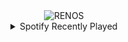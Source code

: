 <div align="center">
<picture>
    <source media="(prefers-color-scheme: dark)" srcset="https://i.ibb.co/kswkVyWS/output-gif.gif">
    <source media="(prefers-color-scheme: light)" srcset="https://i.ibb.co/kswkVyWS/output-gif.gif">
    <img alt="RENOS" src="https://i.ibb.co/kswkVyWS/output-gif.gif">
</picture>
<details>
<summary>Spotify Recently Played</summary>
<img src="https://spotify-recently-played-readme.vercel.app/api?user=31d6d6zerc5ct6kck32na2ozsqf4&unique=1&width=400" alt="Spotify" />
</details>
</div>

<!-- Image deletion URL: https://ibb.co/XrKNf4vC/5e6bf395450f9f19f3a9caca6e1e28aa -->